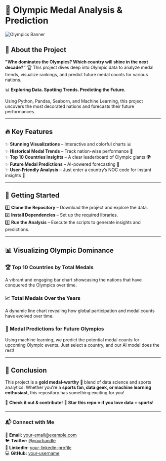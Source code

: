 # 🏅 Olympic Medal Analysis & Prediction

![Olympics Banner](https://upload.wikimedia.org/wikipedia/commons/thumb/9/91/Olympic_rings.svg/1920px-Olympic_rings.svg.png)

## 🎯 About the Project

**"Who dominates the Olympics? Which country will shine in the next decade?"** 🏆 This project dives deep into Olympic data to analyze medal trends, visualize rankings, and predict future medal counts for various nations.

📊 **Exploring Data. Spotting Trends. Predicting the Future.**

Using Python, Pandas, Seaborn, and Machine Learning, this project uncovers the most decorated nations and forecasts their future performances.

---

## 🔥 Key Features

✨ **Stunning Visualizations** – Interactive and colorful charts 📊  
✨ **Historical Medal Trends** – Track nation-wise performance 🏅  
✨ **Top 10 Countries Insights** – A clear leaderboard of Olympic giants 🌍  
✨ **Future Medal Predictions** – AI-powered forecasting 🔮  
✨ **User-Friendly Analysis** – Just enter a country’s NOC code for instant insights 🎯  

---

## 🚀 Getting Started

1️⃣ **Clone the Repository** – Download the project and explore the data.  
2️⃣ **Install Dependencies** – Set up the required libraries.  
3️⃣ **Run the Analysis** – Execute the scripts to generate insights and predictions.  

---

## 📊 Visualizing Olympic Dominance

### 🏆 **Top 10 Countries by Total Medals**
A vibrant and engaging bar chart showcasing the nations that have conquered the Olympics over time.

### 📈 **Total Medals Over the Years**
A dynamic line chart revealing how global participation and medal counts have evolved over time.

### 🔮 **Medal Predictions for Future Olympics**
Using machine learning, we predict the potential medal counts for upcoming Olympic events. Just select a country, and our AI model does the rest!

---

## 🏁 Conclusion

This project is a **gold medal-worthy** 🥇 blend of data science and sports analytics. Whether you're a **sports fan, data geek, or machine learning enthusiast**, this repository has something exciting for you!

🔗 **Check it out & contribute!**
📌 **Star this repo ⭐ if you love data + sports!**

---

### 📬 Connect with Me
📩 **Email:** your-email@example.com  
🐦 **Twitter:** [@yourhandle](https://twitter.com/yourhandle)  
🔗 **LinkedIn:** [your-linkedin-profile](https://linkedin.com/in/yourprofile)  
💻 **GitHub:** [your-username](https://github.com/your-username)

